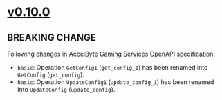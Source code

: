 # [v0.10.0]

## BREAKING CHANGE

Following changes in AccelByte Gaming Services OpenAPI specification:

- `basic`: Operation `GetConfig1` (`get_config_1`) has been renamed into `GetConfig` (`get_config`).
- `basic`: Operation `UpdateConfig1` (`update_config_1`) has been renamed into `UpdateConfig` (`update_config`).

[v0.10.0]: https://github.com/AccelByte/accelbyte-python-modular-sdk/compare/services-basic/v0.9.0..services-basic/v0.10.0
